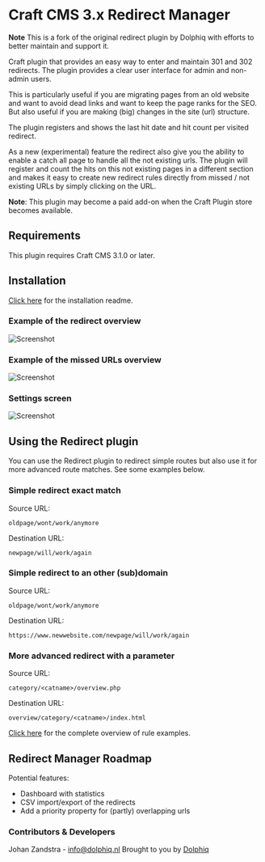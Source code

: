 # Craft CMS 3.x Redirect Manager
**Note**
This is a fork of the original redirect plugin by Dolphiq with efforts to better maintain and support it.

Craft plugin that provides an easy way to enter and maintain 301 and 302 redirects. The plugin provides a clear user interface for admin and non-admin users.

This is particularly useful if you are migrating pages from an old website and want to avoid dead links and want to keep the page ranks for the SEO. But also useful if you are making (big) changes in the site (url) structure.

The plugin registers and shows the last hit date and hit count per visited redirect.

As a new (experimental) feature the redirect also give you the ability to enable a catch all page to handle all the not existing urls. The plugin will register and count the hits on this not existing pages in a different section and makes it easy to create new redirect rules directly from missed / not existing URLs by simply clicking on the URL.

**Note**: This plugin may become a paid add-on when the Craft Plugin store becomes available.

## Requirements
This plugin requires Craft CMS 3.1.0 or later.

## Installation

[Click here](INSTALL.md) for the installation readme.

### Example of the redirect overview
![Screenshot](resources/screenshots/redirects_overview_example_rc5.png)

### Example of the missed URLs overview
![Screenshot](resources/screenshots/catchall_overview_example_rc5.png)

### Settings screen
![Screenshot](resources/screenshots/settings_overview_example_rc5.png)


## Using the Redirect plugin

You can use the Redirect plugin to redirect simple routes but also use it for more advanced route matches. See some examples below.

### Simple redirect exact match
Source URL:
```
oldpage/wont/work/anymore
```
Destination URL:
```
newpage/will/work/again
```

### Simple redirect to an other (sub)domain
Source URL:
```
oldpage/wont/work/anymore
```
Destination URL:
```
https://www.newwebsite.com/newpage/will/work/again
```

### More advanced redirect with a parameter
Source URL:
```
category/<catname>/overview.php
```
Destination URL:
```
overview/category/<catname>/index.html
```
[Click here](RULES.md) for the complete overview of rule examples.

## Redirect Manager Roadmap

Potential features:

* Dashboard with statistics
* CSV import/export of the redirects
* Add a priority property for (partly) overlapping urls


### Contributors & Developers
Johan Zandstra - info@dolphiq.nl
Brought to you by [Dolphiq](https://dolphiq.nl)
